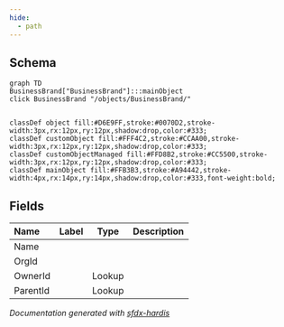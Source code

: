 ```yaml
---
hide:
  - path
---
```



## Schema

```mermaid
graph TD
BusinessBrand["BusinessBrand"]:::mainObject
click BusinessBrand "/objects/BusinessBrand/"


classDef object fill:#D6E9FF,stroke:#0070D2,stroke-width:3px,rx:12px,ry:12px,shadow:drop,color:#333;
classDef customObject fill:#FFF4C2,stroke:#CCAA00,stroke-width:3px,rx:12px,ry:12px,shadow:drop,color:#333;
classDef customObjectManaged fill:#FFD8B2,stroke:#CC5500,stroke-width:3px,rx:12px,ry:12px,shadow:drop,color:#333;
classDef mainObject fill:#FFB3B3,stroke:#A94442,stroke-width:4px,rx:14px,ry:14px,shadow:drop,color:#333,font-weight:bold;

```


<!-- Object description -->

## Fields

| Name      | Label | Type | Description |
| :-------- | :---- | :--: | :---------- | 
| Name |  |  | <!-- --> |
| OrgId |  |  | <!-- --> |
| OwnerId |  | Lookup | <!-- --> |
| ParentId |  | Lookup | <!-- --> |








_Documentation generated with [sfdx-hardis](https://sfdx-hardis.cloudity.com)_
